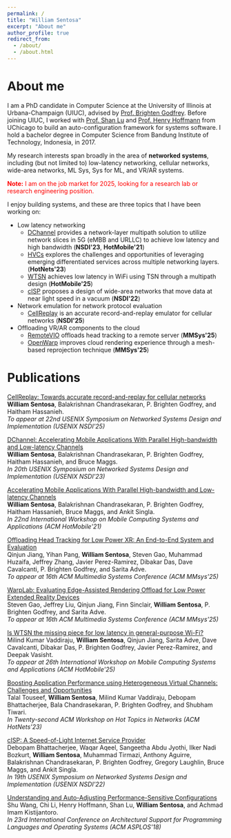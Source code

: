 ```yaml
---
permalink: /
title: "William Sentosa"
excerpt: "About me"
author_profile: true
redirect_from: 
  - /about/
  - /about.html
---
```


About me
======

I am a PhD candidate in Computer Science at the University of Illinois at Urbana-Champaign (UIUC), advised by [Prof. Brighten Godfrey](https://pbg.cs.illinois.edu). Before joining UIUC, I worked with [Prof. Shan Lu](http://people.cs.uchicago.edu/~shanlu/) and [Prof. Henry Hoffmann](http://people.cs.uchicago.edu/~hankhoffmann/) from UChicago to build an auto-configuration framework for systems software. I hold a bachelor degree in Computer Science from Bandung Institute of Technology, Indonesia, in 2017.  

My research interests span broadly in the area of **networked systems**, including (but not limited to) low-latency networking, cellular networks, wide-area networks, ML Sys, Sys for ML, and VR/AR systems.

<span style="color:red">**Note:** I am on the job market for 2025, looking for a research lab or research engineering position.</span>

I enjoy building systems, and these are three topics that I have been working on:
- Low latency networking
	- [DChannel](https://www.usenix.org/system/files/nsdi23-sentosa.pdf) provides a network-layer multipath solution to utilize network slices in 5G (eMBB and URLLC) to achieve low latency and high bandwidth (**NSDI'23**, **HotMobile'21**) 
	- [HVCs](https://pbg.cs.illinois.edu/papers/touseef23hvc.pdf) explores the challenges and opportunities of leveraging emerging differentiated services across multiple networking layers. (**HotNets'23**)
	- [WTSN](files/wtsn-hotmobile25.pdf) achieves low latency in WiFi using TSN through a multipath design (**HotMobile'25**)
	- [cISP](https://www.usenix.org/system/files/nsdi22-paper-bhattacherjee.pdf) proposes a design of wide-area networks that move data at near light speed in a vacuum (**NSDI'22**)
- Network emulation for network protocol evaluation
	- [CellReplay](#) is an accurate record-and-replay emulator for cellular networks (**NSDI'25**) 
- Offloading VR/AR components to the cloud
	- [RemoteVIO](#) offloads head tracking to a remote server (**MMSys'25**)
	- [OpenWarp](#) improves cloud rendering experience through a mesh-based reprojection technique  (**MMSys'25**)  

Publications
======  

[CellReplay: Towards accurate record-and-replay for cellular networks]()  
**William Sentosa**, Balakrishnan Chandrasekaran, P. Brighten Godfrey, and Haitham Hassanieh.  
*To appear at 22nd USENIX Symposium on Networked Systems Design and Implementation (USENIX NSDI'25)*

[DChannel: Accelerating Mobile Applications With Parallel High-bandwidth and Low-latency Channels](https://www.usenix.org/system/files/nsdi23-sentosa.pdf)  
**William Sentosa**, Balakrishnan Chandrasekaran, P. Brighten Godfrey, Haitham Hassanieh, and Bruce Maggs.  
*In 20th USENIX Symposium on Networked Systems Design and Implementation (USENIX NSDI'23)*

[Accelerating Mobile Applications With Parallel High-bandwidth and Low-latency Channels](https://dl.acm.org/doi/10.1145/3446382.3448357)  
**William Sentosa**, Balakrishnan Chandrasekaran, P. Brighten Godfrey, Haitham Hassanieh, Bruce Maggs, and Ankit Singla.  
*In 22nd International Workshop on Mobile Computing Systems and Applications (ACM HotMobile'21)*

[Offloading Head Tracking for Low Power XR: An End-to-End System and Evaluation]()  
Qinjun Jiang, Yihan Pang, **William Sentosa**, Steven Gao, Muhammad Huzaifa, Jeffrey Zhang, Javier Perez-Ramirez, Dibakar Das, Dave Cavalcanti, P. Brighten Godfrey, and Sarita Adve.  
*To appear at 16th ACM Multimedia Systems Conference (ACM MMsys'25)*

[WarpLab: Evaluating Edge-Assisted Rendering Offload for Low Power Extended Reality Devices]()  
Steven Gao, Jeffrey Liu, Qinjun Jiang, Finn Sinclair, **William Sentosa**, P. Brighten Godfrey, and Sarita Adve.  
*To appear at 16th ACM Multimedia Systems Conference (ACM MMsys'25)*

[Is WTSN the missing piece for low latency in general-purpose Wi-Fi?]()  
Milind Kumar Vaddiraju, **William Sentosa**, Qinjun Jiang, Sarita Adve, Dave Cavalcanti, Dibakar Das, P. Brighten Godfrey, Javier Perez-Ramirez, and Deepak Vasisht.  
*To appear at 26th International Workshop on Mobile Computing Systems and Applications (ACM HotMobile'25)*
  
[Boosting Application Performance using Heterogeneous Virtual Channels: Challenges and Opportunities](https://pbg.cs.illinois.edu/papers/touseef23hvc.pdf)  
Talal Touseef, **William Sentosa**, Milind Kumar Vaddiraju, Debopam Bhattacherjee, Bala Chandrasekaran, P. Brighten Godfrey, and Shubham Tiwari.  
*In Twenty-second ACM Workshop on Hot Topics in Networks (ACM HotNets'23)*

[cISP: A Speed-of-Light Internet Service Provider](https://www.usenix.org/system/files/nsdi22-paper-bhattacherjee.pdf)   
Debopam Bhattacherjee, Waqar Aqeel, Sangeetha Abdu Jyothi, Ilker Nadi Bozkurt, **William Sentosa**, Muhammad Tirmazi, Anthony Aguirre, Balakrishnan Chandrasekaran, P. Brighten Godfrey, Gregory Laughlin, Bruce Maggs, and Ankit Singla.  
*In 19th USENIX Symposium on Networked Systems Design and Implementation (USENIX NSDI'22)*
  
[Understanding and Auto-Adjusting Performance-Sensitive Configurations](https://dl.acm.org/doi/10.1145/3173162.3173206)  
Shu Wang, Chi Li, Henry Hoffmann, Shan Lu, **William Sentosa**, and Achmad Imam Kistijantoro.  
*In 23rd International Conference on Architectural Support for Programming Languages and Operating Systems (ACM ASPLOS'18)*